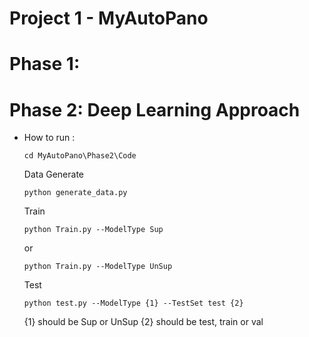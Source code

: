 # Project 1 - MyAutoPano

# Phase 1: 



# Phase 2: Deep Learning Approach

- How to run :

    ```
    cd MyAutoPano\Phase2\Code
    ```

    Data Generate
    ```
    python generate_data.py
    ```

    Train
    ```
    python Train.py --ModelType Sup
    ```
    or
    ```
    python Train.py --ModelType UnSup
    ```

    Test
    ```
    python test.py --ModelType {1} --TestSet test {2}
    ```
    {1} should be Sup or UnSup
    {2} should be test, train or val